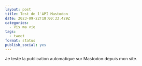 ```yaml
---
layout: post
title: Test de l'API Mastodon
date: 2023-09-22T18:00:33.429Z
categories:
  - Vis ma vie
tags:
  - tweet
format: status
publish_social: yes
---
```

Je teste la publication automatique sur Mastodon depuis mon site.